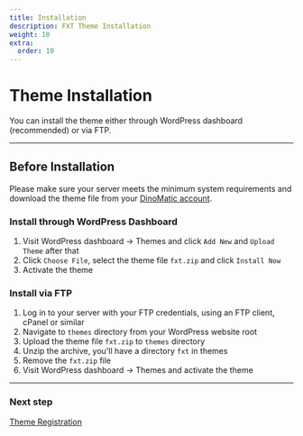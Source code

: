 ```yaml
---
title: Installation
description: FXT Theme Installation
weight: 10
extra:
  order: 10
---
```


# Theme Installation

You can install the theme either through WordPress dashboard (recommended) or via FTP.

---

## Before Installation

Please make sure your server meets the minimum system requirements and download the theme file from your [DinoMatic account](https://dinomatic.com/account).

### Install through WordPress Dashboard

1. Visit WordPress dashboard &#8594; Themes and click `Add New` and `Upload Theme` after that
2. Click `Choose File`, select the theme file `fxt.zip` and click `Install Now`
3. Activate the theme

### Install via FTP

1. Log in to your server with your FTP credentials, using an FTP client, cPanel or similar
2. Navigate to `themes` directory from your WordPress website root
3. Upload the theme file `fxt.zip` to `themes` directory
4. Unzip the archive, you'll have a directory `fxt` in themes
5. Remove the `fxt.zip` file
6. Visit WordPress dashboard &#8594; Themes and activate the theme

---

### Next step

[Theme Registration](/docs/fxt/registration/)
